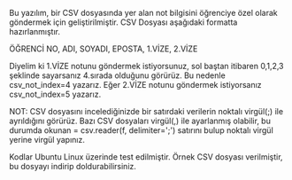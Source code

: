 Bu yazılım, bir CSV dosyasında yer alan not bilgisini öğrenciye özel olarak göndermek için geliştirilmiştir.  CSV Dosyası aşağıdaki formatta hazırlanmıştır. 

ÖĞRENCİ NO, ADI, SOYADI, EPOSTA, 1.VİZE, 2.VİZE

Diyelim ki 1.VİZE notunu göndermek istiyorsunuz, sol baştan itibaren 0,1,2,3 şeklinde sayarsanız 4.sırada olduğunu görürüz. Bu nedenle csv_not_index=4 yazarız. Eğer 2.VİZE notunu göndermek istiyorsanız csv_not_index=5 yazarız. 

NOT: CSV dosyasını incelediğinizde bir satırdaki verilerin noktalı virgül(;) ile ayrıldığını görürüz. Bazı CSV dosyaları virgül(,) ile ayarlanmış olabilir, bu durumda okunan = csv.reader(f, delimiter=';') satırını bulup noktalı virgül yerine virgül yapınız.

Kodlar Ubuntu Linux üzerinde test edilmiştir.  Örnek CSV dosyası verilmiştir, bu dosyayı indirip doldurabilirsiniz.
